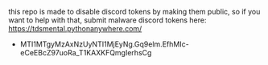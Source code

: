 this repo is made to disable discord tokens by making them public, so if you want to help with that, submit malware discord tokens here: https://tdsmental.pythonanywhere.com/


- MTI1MTgyMzAxNzUyNTI1MjEyNg.Gq9elm.EfhMIc-eCeEBcZ97uoRa_T1KAXKFQmgIerhsCg